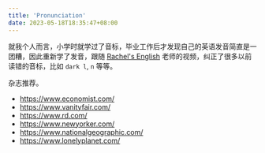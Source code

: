```yaml
---
title: 'Pronunciation'
date: 2023-05-18T18:35:47+08:00
---
```


就我个人而言，小学时就学过了音标，毕业工作后才发现自己的英语发音简直是一团糟，因此重新学了发音，跟随 [Rachel's English](https://www.youtube.com/@rachelsenglish) 老师的视频，纠正了很多以前读错的音标，比如 `dark l`, `n` 等等。

杂志推荐。

- https://www.economist.com/
- https://www.vanityfair.com/
- https://www.rd.com/
- https://www.newyorker.com/
- https://www.nationalgeographic.com/
- https://www.lonelyplanet.com/
